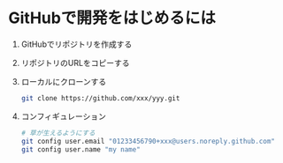 
# GitHubで開発をはじめるには

1. GitHubでリポジトリを作成する

2. リポジトリのURLをコピーする

3. ローカルにクローンする

    ```bash
    git clone https://github.com/xxx/yyy.git
    ```

4. コンフィギュレーション

    ```bash
    # 草が生えるようにする
    git config user.email "01233456790+xxx@users.noreply.github.com"
    git config user.name "my name"
    ```
